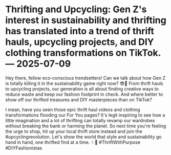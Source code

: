 # Thrifting and Upcycling: Gen Z's interest in sustainability and thrifting has translated into a trend of thrift hauls, upcycling projects, and DIY clothing transformations on TikTok. — 2025-07-09

Hey there, fellow eco-conscious trendsetters! Can we talk about how Gen Z is totally killing it in the sustainability game right now? 😎🌿 From thrift hauls to upcycling projects, our generation is all about finding creative ways to reduce waste and keep our fashion footprint in check. And where better to show off our thrifted treasures and DIY masterpieces than on TikTok?

I mean, have you seen those epic thrift haul videos and clothing transformations flooding our For You pages? It's legit inspiring to see how a little imagination and a lot of thrifting can totally revamp our wardrobes without breaking the bank or harming the planet. So next time you're feeling the urge to shop, hit up your local thrift store instead and join the #upcyclingrevolution. Let's show the world that style and sustainability go hand in hand, one thrifted find at a time. ✨💚 #ThriftWithPurpose #DIYFashionistas